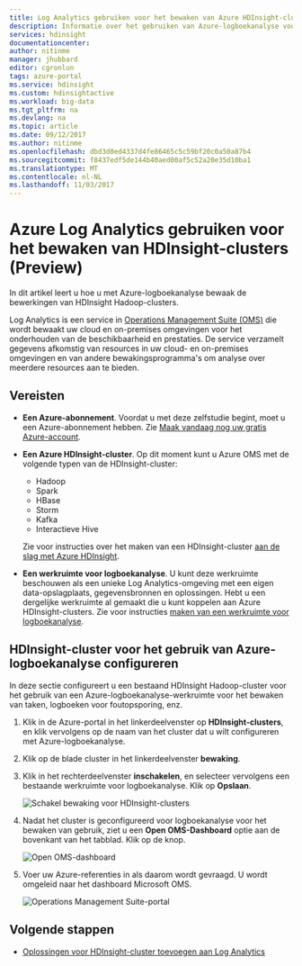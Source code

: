 ```yaml
---
title: Log Analytics gebruiken voor het bewaken van Azure HDInsight-clusters | Microsoft Docs
description: Informatie over het gebruiken van Azure-logboekanalyse voor het bewaken van taken die worden uitgevoerd in een HDInsight-cluster.
services: hdinsight
documentationcenter: 
author: nitinme
manager: jhubbard
editor: cgronlun
tags: azure-portal
ms.service: hdinsight
ms.custom: hdinsightactive
ms.workload: big-data
ms.tgt_pltfrm: na
ms.devlang: na
ms.topic: article
ms.date: 09/12/2017
ms.author: nitinme
ms.openlocfilehash: dbd3d0ed4337d4fe86465c5c59bf20c0a50a87b4
ms.sourcegitcommit: f8437edf5de144b40aed00af5c52a20e35d10ba1
ms.translationtype: MT
ms.contentlocale: nl-NL
ms.lasthandoff: 11/03/2017
---
```

# <a name="use-azure-log-analytics-to-monitor-hdinsight-clusters-preview"></a>Azure Log Analytics gebruiken voor het bewaken van HDInsight-clusters (Preview)

In dit artikel leert u hoe u met Azure-logboekanalyse bewaak de bewerkingen van HDInsight Hadoop-clusters.

Log Analytics is een service in [Operations Management Suite (OMS)](../operations-management-suite/operations-management-suite-overview.md) die wordt bewaakt uw cloud en on-premises omgevingen voor het onderhouden van de beschikbaarheid en prestaties. De service verzamelt gegevens afkomstig van resources in uw cloud- en on-premises omgevingen en van andere bewakingsprogramma's om analyse over meerdere resources aan te bieden. 

## <a name="prerequisites"></a>Vereisten

* **Een Azure-abonnement**. Voordat u met deze zelfstudie begint, moet u een Azure-abonnement hebben. Zie [Maak vandaag nog uw gratis Azure-account](https://azure.microsoft.com/free).

* **Een Azure HDInsight-cluster**. Op dit moment kunt u Azure OMS met de volgende typen van de HDInsight-cluster:
    * Hadoop
    * Spark
    * HBase
    * Storm
    * Kafka
    * Interactieve Hive

    Zie voor instructies over het maken van een HDInsight-cluster [aan de slag met Azure HDInsight](hadoop/apache-hadoop-linux-tutorial-get-started.md).


* **Een werkruimte voor logboekanalyse**. U kunt deze werkruimte beschouwen als een unieke Log Analytics-omgeving met een eigen data-opslagplaats, gegevensbronnen en oplossingen. Hebt u een dergelijke werkruimte al gemaakt die u kunt koppelen aan Azure HDInsight-clusters. Zie voor instructies [maken van een werkruimte voor logboekanalyse](../log-analytics/log-analytics-quick-collect-azurevm.md#create-a-workspace).

## <a name="configure-hdinsight-cluster-to-use-azure-log-analytics"></a>HDInsight-cluster voor het gebruik van Azure-logboekanalyse configureren

In deze sectie configureert u een bestaand HDInsight Hadoop-cluster voor het gebruik van een Azure-logboekanalyse-werkruimte voor het bewaken van taken, logboeken voor foutopsporing, enz.

1. Klik in de Azure-portal in het linkerdeelvenster op **HDInsight-clusters**, en klik vervolgens op de naam van het cluster dat u wilt configureren met Azure-logboekanalyse.

2. Klik op de blade cluster in het linkerdeelvenster **bewaking**.

3. Klik in het rechterdeelvenster **inschakelen**, en selecteer vervolgens een bestaande werkruimte voor logboekanalyse. Klik op **Opslaan**.

    ![Schakel bewaking voor HDInsight-clusters](./media/hdinsight-hadoop-oms-log-analytics-tutorial/hdinsight-enable-monitoring.png "bewaking voor HDInsight-clusters inschakelen")

4. Nadat het cluster is geconfigureerd voor logboekanalyse voor het bewaken van gebruik, ziet u een **Open OMS-Dashboard** optie aan de bovenkant van het tabblad. Klik op de knop.

    ![Open OMS-dashboard](./media/hdinsight-hadoop-oms-log-analytics-tutorial/hdinsight-enable-monitoring-open-workspace.png "Open OMS-dashboard")

5. Voer uw Azure-referenties in als daarom wordt gevraagd. U wordt omgeleid naar het dashboard Microsoft OMS.

    ![Operations Management Suite-portal](./media/hdinsight-hadoop-oms-log-analytics-tutorial/hdinsight-enable-monitoring-oms-portal.png "Operations Management Suite-portal")

## <a name="next-steps"></a>Volgende stappen
* [Oplossingen voor HDInsight-cluster toevoegen aan Log Analytics](hdinsight-hadoop-oms-log-analytics-management-solutions.md)
